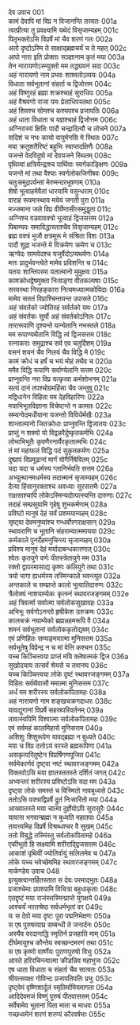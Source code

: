 देव उवाच	001  
कामं देवापि मां विप्र न विजानन्ति तत्त्वतः	001a  
त्वत्प्रीत्या तु प्रवक्ष्यामि यथेदं विसृजाम्यहम्	001c  
पितृभक्तोऽसि विप्रर्षे मां चैव शरणं गतः	002a  
अतो दृष्टोऽस्मि ते साक्षाद्ब्रह्मचर्यं च ते महत्	002c  
आपो नारा इति प्रोक्ताः सञ्ज्ञानाम कृतं मया	003a  
तेन नारायणोऽस्म्युक्तो मम तद्ध्ययनं सदा	003c  
अहं नारायणो नाम प्रभवः शाश्वतोऽव्ययः	004a  
विधाता सर्वभूतानां संहर्ता च द्विजोत्तम	004c  
अहं विष्णुरहं ब्रह्मा शक्रश्चाहं सुराधिपः	005a  
अहं वैश्रवणो राजा यमः प्रेताधिपस्तथा	005c  
अहं शिवश्च सोमश्च कश्यपश्च प्रजापतिः	006a  
अहं धाता विधाता च यज्ञश्चाहं द्विजोत्तम	006c  
अग्निरास्यं क्षितिः पादौ चन्द्रादित्यौ च लोचने	007a  
सदिशं च नभः कायो वायुर्मनसि मे स्थितः	007c  
मया क्रतुशतैरिष्टं बहुभिः स्वाप्तदक्षिणैः	008a  
यजन्ते वेदविदुषो मां देवयजने स्थितम्	008c  
पृथिव्यां क्षत्रियेन्द्राश्च पार्थिवाः स्वर्गकाङ्क्षिणः	009a  
यजन्ते मां तथा वैश्याः स्वर्गलोकजिगीषवः	009c  
चतुःसमुद्रपर्यन्तां मेरुमन्दरभूषणाम्	010a  
शेषो भूत्वाहमेवैतां धारयामि वसुन्धराम्	010c  
वाराहं रूपमास्थाय मयेयं जगती पुरा	011a  
मज्जमाना जले विप्र वीर्येणासीत्समुद्धृता	011c  
अग्निश्च वडवावक्त्रो भूत्वाहं द्विजसत्तम	012a  
पिबाम्यपः समाविद्धास्ताश्चैव विसृजाम्यहम्	012c  
ब्रह्म वक्त्रं भुजौ क्षत्रमूरू मे संश्रिता विशः	013a  
पादौ शूद्रा भजन्ते मे विक्रमेण क्रमेण च	013c  
ऋग्वेदः सामवेदश्च यजुर्वेदोऽप्यथर्वणः	014a  
मत्तः प्रादुर्भवन्त्येते मामेव प्रविशन्ति च	014c  
यतयः शान्तिपरमा यतात्मानो मुमुक्षवः	015a  
कामक्रोधद्वेषमुक्ता निःसङ्गा वीतकल्मषाः	015c  
सत्त्वस्था निरहङ्कारा नित्यमध्यात्मकोविदाः	016a  
मामेव सततं विप्राश्चिन्तयन्त उपासते	016c  
अहं संवर्तको ज्योतिरहं सर्वर्तको यमः	017a  
अहं संवर्तकः सूर्यो अहं संवर्तकोऽनिलः	017c  
तारारूपाणि दृश्यन्ते यान्येतानि नभस्तले	018a  
मम रूपाण्यथैतानि विद्धि त्वं द्विजसत्तम	018c  
रत्नाकराः समुद्राश्च सर्व एव चतुर्दिशम्	019a  
वसनं शयनं चैव निलयं चैव विद्धि मे	019c  
कामं क्रोधं च हर्षं च भयं मोहं तथैव च	020a  
ममैव विद्धि रूपाणि सर्वाण्येतानि सत्तम	020c  
प्राप्नुवन्ति नरा विप्र यत्कृत्वा कर्मशोभनम्	021a  
सत्यं दानं तपश्चोग्रमहिंसा चैव जन्तुषु	021c  
मद्विधानेन विहिता मम देहविहारिणः	022a  
मयाभिभूतविज्ञाना विचेष्टन्ते न कामतः	022c  
सम्यग्वेदमधीयाना यजन्तो विविधैर्मखैः	023a  
शान्तात्मानो जितक्रोधाः प्राप्नुवन्ति द्विजातयः	023c  
प्राप्तुं न शक्यो यो विद्वन्नरैर्दुष्कृतकर्मभिः	024a  
लोभाभिभूतैः कृपणैरनार्यैरकृतात्मभिः	024c  
तं मां महाफलं विद्धि पदं सुकृतकर्मणः	025a  
दुष्प्रापं विप्रमूढानां मार्गं योगैर्निषेवितम्	025c  
यदा यदा च धर्मस्य ग्लानिर्भवति सत्तम	026a  
अभ्युत्थानमधर्मस्य तदात्मानं सृजाम्यहम्	026c  
दैत्या हिंसानुरक्ताश्च अवध्याः सुरसत्तमैः	027a  
राक्षसाश्चापि लोकेऽस्मिन्यदोत्पत्स्यन्ति दारुणाः	027c  
तदाहं सम्प्रसूयामि गृहेषु शुभकर्मणाम्	028a  
प्रविष्टो मानुषं देहं सर्वं प्रशमयाम्यहम्	028c  
सृष्ट्वा देवमनुष्यांश्च गन्धर्वोरगराक्षसान्	029a  
स्थावराणि च भूतानि संहराम्यात्ममायया	029c  
कर्मकाले पुनर्देहमनुचिन्त्य सृजाम्यहम्	030a  
प्रविश्य मानुषं देहं मर्यादाबन्धकारणात्	030c  
श्वेतः कृतयुगे वर्णः पीतस्त्रेतायुगे मम	031a  
रक्तो द्वापरमासाद्य कृष्णः कलियुगे तथा	031c  
त्रयो भागा ह्यधर्मस्य तस्मिन्काले भवन्त्युत	032a  
अन्तकाले च सम्प्राप्ते कालो भूत्वातिदारुणः	032c  
त्रैलोक्यं नाशयाम्येकः कृत्स्नं स्थावरजङ्गमम्	032e  
अहं त्रिवर्त्मा सर्वात्मा सर्वलोकसुखावहः	033a  
अभिभूः सर्वगोऽनन्तो हृषीकेश उरुक्रमः	033c  
कालचक्रं नयाम्येको ब्रह्मन्नहमरूपि वै	034a  
शमनं सर्वभूतानां सर्वलोककृतोद्यमम्	034c  
एवं प्रणिहितः सम्यङ्मयात्मा मुनिसत्तम	035a  
सर्वभूतेषु विप्रेन्द्र न च मां वेत्ति कश्चन	035c  
यच्च किञ्चित्त्वया प्राप्तं मयि क्लेषात्मकं द्विज	036a  
सुखोदयाय तत्सर्वं श्रेयसे च तवानघ	036c  
यच्च किञ्चित्त्वया लोके दृष्टं स्थावरजङ्गमम्	037a  
विहितः सर्वथैवासौ ममात्मा मुनिसत्तम	037c  
अर्धं मम शरीरस्य सर्वलोकपितामहः	038a  
अहं नारायणो नाम शङ्खचक्रगदाधरः	038c  
यावद्युगानां विप्रर्षे सहस्रपरिवर्तनम्	039a  
तावत्स्वपिमि विश्वात्मा सर्वलोकपितामहः	039c  
एवं सर्वमहं कालमिहासे मुनिसत्तम	040a  
अशिशुः शिशुरूपेण यावद्ब्रह्मा न बुध्यते	040c  
मया च विप्र दत्तोऽयं वरस्ते ब्रह्मरूपिणा	041a  
असकृत्परितुष्टेन विप्रर्षिगणपूजित	041c  
सर्वमेकार्णवं दृष्ट्वा नष्टं स्थावरजङ्गमम्	042a  
विक्लवोऽसि मया ज्ञातस्ततस्ते दर्शितं जगत्	042c  
अभ्यन्तरं शरीरस्य प्रविष्टोऽसि यदा मम	043a  
दृष्ट्वा लोकं समस्तं च विस्मितो नावबुध्यसे	043c  
ततोऽसि वक्त्राद्विप्रर्षे द्रुतं निःसारितो मया	044a  
आख्यातस्ते मया चात्मा दुर्ज्ञेयोऽपि सुरासुरैः	044c  
यावत्स भगवान्ब्रह्मा न बुध्यति महातपाः	045a  
तावत्त्वमिह विप्रर्षे विश्रब्धश्चर वै सुखम्	045c  
ततो विबुद्धे तस्मिंस्तु सर्वलोकपितामहे	046a  
एकीभूतो हि स्रक्ष्यामि शरीराद्द्विजसत्तम	046c  
आकाशं पृथिवीं ज्योतिर्वायुं सलिलमेव च	047a  
लोके यच्च भवेच्छेषमिह स्थावरजङ्गमम्	047c  
मार्कण्डेय उवाच	048  
इत्युक्त्वान्तर्हितस्तात स देवः परमाद्भुतः	048a  
प्रजाश्चेमाः प्रपश्यामि विचित्रा बहुधाकृताः	048c  
एतद्दृष्टं मया राजंस्तस्मिन्प्राप्ते युगक्षये	049a  
आश्चर्यं भरतश्रेष्ठ सर्वधर्मभृतां वर	049c  
यः स देवो मया दृष्टः पुरा पद्मनिभेक्षणः	050a  
स एष पुरुषव्याघ्र सम्बन्धी ते जनार्दनः	050c  
अस्यैव वरदानाद्धि स्मृतिर्न प्रजहाति माम्	051a  
दीर्घमायुश्च कौन्तेय स्वच्छन्दमरणं तथा	051c  
स एष कृष्णो वार्ष्णेयः पुराणपुरुषो विभुः	052a  
आस्ते हरिरचिन्त्यात्मा क्रीडन्निव महाभुजः	052c  
एष धाता विधाता च संहर्ता चैव सात्वतः	053a  
श्रीवत्सवक्षा गोविन्दः प्रजापतिपतिः प्रभुः	053c  
दृष्ट्वेमं वृष्णिशार्दूलं स्मृतिर्मामियमागता	054a  
आदिदेवमजं विष्णुं पुरुषं पीतवाससम्	054c  
सर्वेषामेव भूतानां पिता माता च माधवः	055a  
गच्छध्वमेनं शरणं शरण्यं कौरवर्षभाः	055c  
